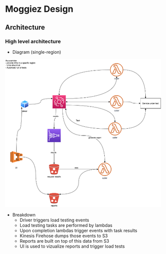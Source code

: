 # Moggiez Design
## Architecture
### High level architecture
* Diagram (single-region)
  
![high level architecture](high-level-architecture.png "High level architecture diagram")
* Breakdown
  * Driver triggers load testing events
  * Load testing tasks are performed by lambdas
  * Upon completion lambdas trigger events with task results
  * Kinesis Firehose dumps those events to S3
  * Reports are built on top of this data from S3
  * UI is used to vizualize reports and trigger load tests